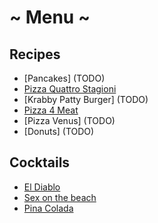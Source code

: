 # ~ Menu ~

## Recipes

* [Pancakes] (TODO)
* [Pizza Quattro Stagioni](./dishes/dish2.md)
* [Krabby Patty Burger] (TODO)
* [Pizza 4 Meat](./dishes/dish4.md)
* [Pizza Venus] (TODO)
* [Donuts] (TODO)

## Cocktails

* [El Diablo](./cocktails/cocktail1.md)
* [Sex on the beach](./cocktails/cocktail2.md)
* [Pina Colada](./cocktails/cocktail3.md)
